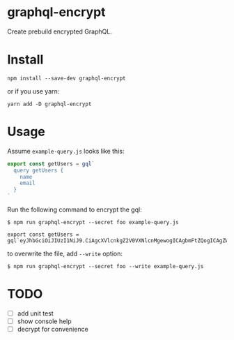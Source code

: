 # graphql-encrypt

Create prebuild encrypted GraphQL.

# Install

```
npm install --save-dev graphql-encrypt
```

or if you use yarn:

```
yarn add -D graphql-encrypt
```

# Usage

Assume `example-query.js` looks like this:

```js
export const getUsers = gql`
  query getUsers {
    name
    email
  }
`
```

Run the following command to encrypt the gql:

```
$ npm run graphql-encrypt --secret foo example-query.js

export const getUsers = gql`eyJhbGciOiJIUzI1NiJ9.CiAgcXVlcnkgZ2V0VXNlcnMgewogICAgbmFtZQogICAgZW1haWwKICB9Cg.rANjKL1ijf3wHe91w4giPTn5PFSYLXnXzNzbg5Szt7U`;
```

to overwrite the file, add `--write` option:

```
$ npm run graphql-encrypt --secret foo --write example-query.js
```

# TODO

- [ ] add unit test
- [ ] show console help
- [ ] decrypt for convenience
